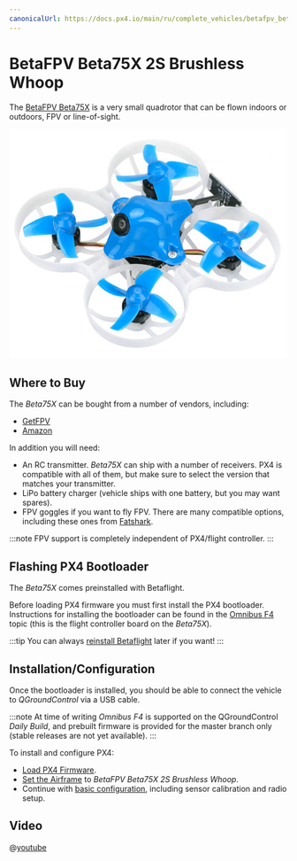 ```yaml
---
canonicalUrl: https://docs.px4.io/main/ru/complete_vehicles/betafpv_beta75x
---
```


# BetaFPV Beta75X 2S Brushless Whoop

The [BetaFPV Beta75X](https://betafpv.com/products/beta75x-2s-whoop-quadcopter) is a very small quadrotor that can be flown indoors or outdoors, FPV or line-of-sight.

![BetaFPV Beta75X](../../assets/hardware/betafpv_beta75x.jpg)

## Where to Buy

The *Beta75X* can be bought from a number of vendors, including:

- [GetFPV](https://www.getfpv.com/beta75x-2s-brushless-whoop-micro-quadcopter-xt30-frsky.html)
- [Amazon](https://www.amazon.com/BETAFPV-Beta75X-Brushless-Quadcopter-Smartaudio/dp/B07H86XSPW)

In addition you will need:

- An RC transmitter. *Beta75X* can ship with a number of receivers. PX4 is compatible with all of them, but make sure to select the version that matches your transmitter.
- LiPo battery charger (vehicle ships with one battery, but you may want spares).
- FPV goggles if you want to fly FPV. There are many compatible options, including these ones from [Fatshark](https://www.fatshark.com/product/dominator-hd-v3-fpv-headset-goggles/).
    
:::note FPV
support is completely independent of PX4/flight controller.
:::

## Flashing PX4 Bootloader

The *Beta75X* comes preinstalled with Betaflight.

Before loading PX4 firmware you must first install the PX4 bootloader. Instructions for installing the bootloader can be found in the [Omnibus F4](../flight_controller/omnibus_f4_sd.md#bootloader) topic (this is the flight controller board on the *Beta75X*).

:::tip
You can always [reinstall Betaflight](../advanced_config/bootloader_update_from_betaflight.md#reinstall_betaflight) later if you want!
:::

## Installation/Configuration

Once the bootloader is installed, you should be able to connect the vehicle to *QGroundControl* via a USB cable.

:::note
At time of writing *Omnibus F4* is supported on the QGroundControl *Daily Build*, and prebuilt firmware is provided for the master branch only (stable releases are not yet available).
:::

To install and configure PX4:

- [Load PX4 Firmware](../config/firmware.md). 
- [Set the Airframe](../config/airframe.md) to *BetaFPV Beta75X 2S Brushless Whoop*.
- Continue with [basic configuration](../config/README.md), including sensor calibration and radio setup.

## Video

@[youtube](https://youtu.be/_-O0kv0Qsh4)